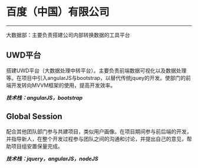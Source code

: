 # 百度（中国）有限公司
----
大数据部：主要负责搭建公司内部转换数据的工具平台


## **UWD平台**
搭建UWD平台（大数据处理中转平台）。主要负责前端数据可视化以及数据处理等。在项目中引入angularJS与bootstrap，以替代传统jquey的开发。使部门的前端开发转向MVVM框架的使用，提高开发效率。

***技术栈：angularJS，bootstrap***

## **Global Session**
配合其他团队部门参与共建项目，类似用户画像。在项目期间参与前后端的开发，并指导新人，在整个开发过程参与团队之间的沟通和讨论，并提出自己的意见，帮助项目组安置保量完成。

***技术栈：jquery，angularJS，nodeJS***